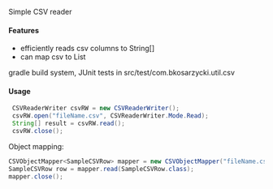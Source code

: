 Simple CSV reader

#### Features
- efficiently reads csv columns to String[]
- can map csv to List<MappedObject>


gradle build system, JUnit tests in src/test/com.bkosarzycki.util.csv


#### Usage

```java
 CSVReaderWriter csvRW = new CSVReaderWriter();
 csvRW.open("fileName.csv", CSVReaderWriter.Mode.Read);
 String[] result = csvRW.read();
 csvRW.close();
```
Object mapping:
```java
CSVObjectMapper<SampleCSVRow> mapper = new CSVObjectMapper("fileName.csv", SampleCSVRow.class);
SampleCSVRow row = mapper.read(SampleCSVRow.class);
mapper.close();
```

